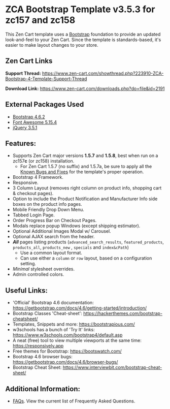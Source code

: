 # ZCA Bootstrap Template v3.5.3 for zc157 and zc158

This Zen Cart template uses a [Bootstrap](https://getbootstrap.com/docs/4.5/getting-started/introduction/) foundation to provide an updated look-and-feel to your Zen Cart.  Since the template is standards-based, it's easier to make layout changes to your store.

## Zen Cart Links

**Support Thread:** https://www.zen-cart.com/showthread.php?223910-ZCA-Bootstrap-4-Template-Support-Thread

**Download Link:** https://www.zen-cart.com/downloads.php?do=file&id=2191

## External Packages Used

- [Bootstrap 4.6.2](https://getbootstrap.com/docs/4.6/getting-started/introduction/)
- [Font Awesome 5.15.4](https://fontawesome.com/)
- [jQuery 3.5.1](https://jquery.com/download/)

## Features:

- Supports Zen Cart major versions **1.5.7** and **1.5.8**, best when run on a zc157**c** (or zc158) installation.
  - For Zen Cart 1.5.7 (no suffix) and 1.5.7a, be sure to apply all the [Known Bugs and Fixes](https://www.zen-cart.com/showthread.php?226872-Known-bugs-(and-fixes)-for-v1-5-7-series) for the template's proper operation.
- Bootstrap 4 Framework.
- Responsive.
- 3 Column Layout (removes right column on product info, shopping cart & checkout pages).
- Option to include the Product Notification and Manufacturer Info side boxes on the product info pages.
- Mobile Friendly Drop Down Menu.
- Tabbed Login Page.
- Order Progress Bar on Checkout Pages.
- Modals replace popup Windows (except shipping estimator).
- Optional Additional Images Modal w/ Carousel.
- Optional AJAX search from the header.
- ***All*** pages listing products (`advanced_search_results`, `featured_products`,  `products_all`, `products_new` , `specials` and `index&cPath`) 
  - Use a common layout format.
  - Can use either a `column` or `row` layout, based on a configuration setting.
- *Minimal* stylesheet overrides.
- Admin controlled colors.

## Useful Links:

- 'Official' Bootstrap 4.6 documentation: https://getbootstrap.com/docs/4.6/getting-started/introduction/
- Bootstrap Classes 'Cheat-sheet': https://hackerthemes.com/bootstrap-cheatsheet/
- Templates, Snippets and more: https://bootstrapious.com/
- w3schools has a bunch of 'Try It' links: https://www.w3schools.com/bootstrap4/default.asp
- A neat (free) tool to view multiple viewports at the same time: https://responsively.app 
- Free themes for Bootstrap: https://bootswatch.com/
- Bootstrap 4.6 browser bugs: https://getbootstrap.com/docs/4.6/browser-bugs/
- Bootstrap Cheat Sheet: https://www.interviewbit.com/bootstrap-cheat-sheet/

## Additional Information:

- [FAQs](https://github.com/lat9/ZCA-Bootstrap-Template/wiki/Frequently-Asked-Questions).  View the current list of Frequently Asked Questions.
